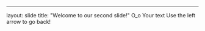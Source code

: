 ---
layout: slide
title: "Welcome to our second slide!"
O_o
Your text
Use the left arrow to go back!
